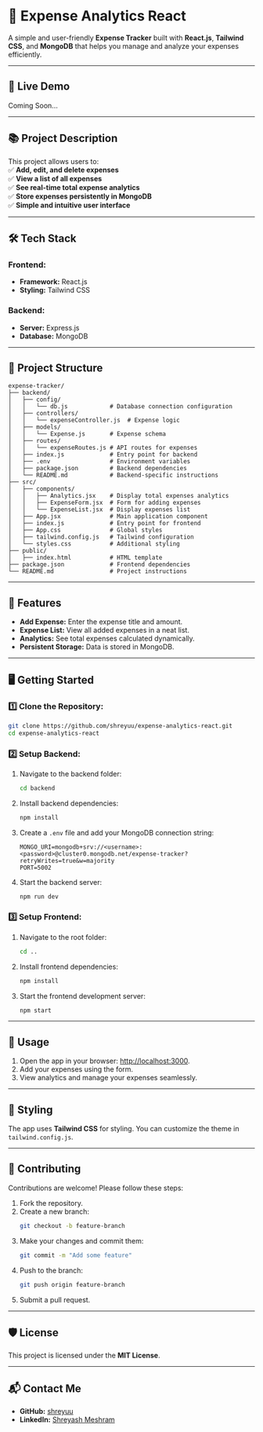 
# 💼 **Expense Analytics React**  

A simple and user-friendly **Expense Tracker** built with **React.js**, **Tailwind CSS**, and **MongoDB** that helps you manage and analyze your expenses efficiently.

---

## 🚀 **Live Demo**  
Coming Soon...

---

## 📚 **Project Description**  
This project allows users to:  
✅ **Add, edit, and delete expenses**  
✅ **View a list of all expenses**  
✅ **See real-time total expense analytics**  
✅ **Store expenses persistently in MongoDB**  
✅ **Simple and intuitive user interface**

---

## 🛠️ **Tech Stack**  

### **Frontend:**  
- **Framework:** React.js  
- **Styling:** Tailwind CSS  

### **Backend:**  
- **Server:** Express.js  
- **Database:** MongoDB  

---

## 📂 **Project Structure**  

```plaintext
expense-tracker/
├── backend/
│   ├── config/
│   │   └── db.js            # Database connection configuration
│   ├── controllers/
│   │   └── expenseController.js  # Expense logic
│   ├── models/
│   │   └── Expense.js       # Expense schema
│   ├── routes/
│   │   └── expenseRoutes.js # API routes for expenses
│   ├── index.js             # Entry point for backend
│   ├── .env                 # Environment variables
│   ├── package.json         # Backend dependencies
│   └── README.md            # Backend-specific instructions
├── src/
│   ├── components/
│   │   ├── Analytics.jsx    # Display total expenses analytics
│   │   ├── ExpenseForm.jsx  # Form for adding expenses
│   │   └── ExpenseList.jsx  # Display expenses list
│   ├── App.jsx              # Main application component
│   ├── index.js             # Entry point for frontend
│   ├── App.css              # Global styles
│   ├── tailwind.config.js   # Tailwind configuration
│   └── styles.css           # Additional styling
├── public/
│   ├── index.html           # HTML template
├── package.json             # Frontend dependencies
└── README.md                # Project instructions
```

---

## 🧠 **Features**  
- **Add Expense:** Enter the expense title and amount.  
- **Expense List:** View all added expenses in a neat list.  
- **Analytics:** See total expenses calculated dynamically.  
- **Persistent Storage:** Data is stored in MongoDB.  

---

## 🖥️ **Getting Started**

### 1️⃣ Clone the Repository:
```bash
git clone https://github.com/shreyuu/expense-analytics-react.git
cd expense-analytics-react
```

### 2️⃣ Setup Backend:
1. Navigate to the backend folder:
   ```bash
   cd backend
   ```
2. Install backend dependencies:
   ```bash
   npm install
   ```
3. Create a `.env` file and add your MongoDB connection string:
   ```
   MONGO_URI=mongodb+srv://<username>:<password>@cluster0.mongodb.net/expense-tracker?retryWrites=true&w=majority
   PORT=5002
   ```
4. Start the backend server:
   ```bash
   npm run dev
   ```

### 3️⃣ Setup Frontend:
1. Navigate to the root folder:
   ```bash
   cd ..
   ```
2. Install frontend dependencies:
   ```bash
   npm install
   ```
3. Start the frontend development server:
   ```bash
   npm start
   ```

---

## 🌟 **Usage**  
1. Open the app in your browser: [http://localhost:3000](http://localhost:3000).  
2. Add your expenses using the form.  
3. View analytics and manage your expenses seamlessly.

---

## 🎨 **Styling**  
The app uses **Tailwind CSS** for styling. You can customize the theme in `tailwind.config.js`.

---

## 🤝 **Contributing**  
Contributions are welcome! Please follow these steps:  
1. Fork the repository.  
2. Create a new branch:  
   ```bash
   git checkout -b feature-branch
   ```
3. Make your changes and commit them:  
   ```bash
   git commit -m "Add some feature"
   ```
4. Push to the branch:  
   ```bash
   git push origin feature-branch
   ```
5. Submit a pull request.

---

## 🛡️ **License**  
This project is licensed under the **MIT License**.

---

## 📬 **Contact Me**  
- **GitHub:** [shreyuu](https://github.com/shreyuu/)  
- **LinkedIn:** [Shreyash Meshram](https://www.linkedin.com/in/shreyuu/)  
